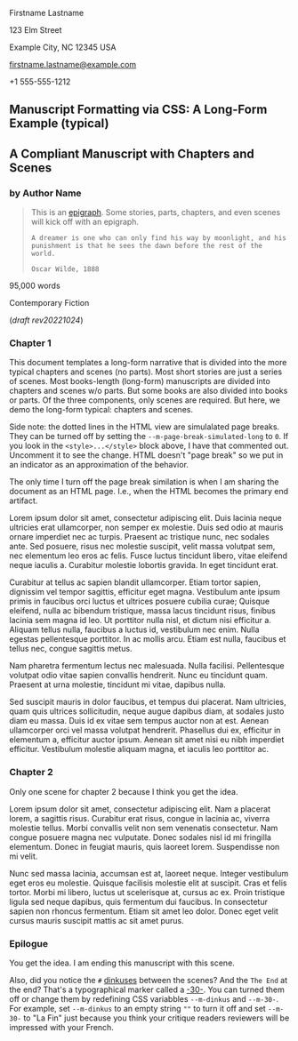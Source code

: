 <!--
Long-form prose example with chapters and scenes.

Copyright (c) Todd Warner
This work is licensed under Attribution 4.0 International. To view a copy of
this license, visit <http://creativecommons.org/licenses/by/4.0/>.
-->

<style>
    /*
    @import url("https://toddwarner.io/pub/css/manuscript-css/manuscript-beta.css");
    @import url("/full/path/to/the/repository/for/manuscript-css/manuscript-beta.css");
    */
    @import url("../../manuscript-beta.css");

    /* Examples of overloading some CSS variables. Uncomment the font-weight
       variable to flip the title to bold. Uncomment the other to turn off the
       dotted like page-break simulator when presenting the document on the
       web. */
    :root {
        /*
        --m-font-weight-title: bold;
        --m-page-break-simulated-long: 0;
        */
        --m-pagination-header: "Lastname / Long-form Prose / " counter(page);
    }
</style>

<div id="vpage">
<article id="manuscript" class="long narrative">




<!-- --------------------------- TITLE PAGE ------------------------------- -->




<div class="m-page-header">
<div class="m-contact">

Firstname Lastname

123 Elm Street

Example City, NC 12345 USA

firstname.lastname@example.com

+1 555-555-1212


</div></div> <!-- /.m-contact, /.m-page-header -->




<div class="m-title-header">


# Manuscript Formatting via CSS: A Long-Form Example (typical)

## A Compliant Manuscript with Chapters and Scenes

### by Author Name

> This is an [epigraph](https://en.wikipedia.org/wiki/Epigraph_(literature)).
> Some stories, parts, chapters, and even scenes will kick off with an epigraph.
>
> <div class="x-poem">
>
> ```
> A dreamer is one who can only find his way by moonlight, and his
> punishment is that he sees the dawn before the rest of the world.
>                                                              Oscar Wilde, 1888
> ```
>
> </div>


<div class="m-facts">


95,000 words

Contemporary Fiction

(_draft rev20221024_)


</div> <!-- /.m-facts -->
</div> <!-- (/title strings), /.m-facts, /.m-title-header -->




[comment]: / "---------------------- CHAPTER & SCENES ------------------------"




<section class="m-chapter">
<div class="m-title-header">


# Chapter 1


</div>




<section class="m-scene">

This document templates a long-form narrative that is divided into the more
typical chapters and scenes (no parts). Most short stories are just a series of
scenes. Most books-length (long-form) manuscripts are divided into chapters and
scenes w/o parts. But some books are also divided into books or parts. Of the
three components, only scenes are required. But here, we demo the long-form
typical: chapters and scenes.

Side note: the dotted lines in the HTML view are simulalated page breaks. They
can be turned off by setting the `--m-page-break-simulated-long` to `0`. If you
look in the `<style>...</style>` block above, I have that commented out.
Uncomment it to see the change. HTML doesn't "page break" so we put in an
indicator as an approximation of the behavior.

The only time I turn off the page break similation is when I am sharing the 
document as an HTML page. I.e., when the HTML becomes the primary end artifact.

</section> <!-- end scene -->
<section class="m-scene">

Lorem ipsum dolor sit amet, consectetur adipiscing elit. Duis lacinia neque
ultricies erat ullamcorper, non semper ex molestie. Duis sed odio at mauris
ornare imperdiet nec ac turpis. Praesent ac tristique nunc, nec sodales ante.
Sed posuere, risus nec molestie suscipit, velit massa volutpat sem, nec
elementum leo eros ac felis. Fusce luctus tincidunt libero, vitae eleifend
neque iaculis a. Curabitur molestie lobortis gravida. In eget tincidunt erat.

Curabitur at tellus ac sapien blandit ullamcorper. Etiam tortor sapien,
dignissim vel tempor sagittis, efficitur eget magna. Vestibulum ante ipsum
primis in faucibus orci luctus et ultrices posuere cubilia curae; Quisque
eleifend, nulla ac bibendum tristique, massa lacus tincidunt risus, finibus
lacinia sem magna id leo. Ut porttitor nulla nisl, et dictum nisi efficitur a.
Aliquam tellus nulla, faucibus a luctus id, vestibulum nec enim. Nulla egestas
pellentesque porttitor. In ac mollis arcu. Etiam est nulla, faucibus et tellus
nec, congue sagittis metus.

</section> <!-- end scene -->
<section class="m-scene">

Nam pharetra fermentum lectus nec malesuada. Nulla facilisi. Pellentesque
volutpat odio vitae sapien convallis hendrerit. Nunc eu tincidunt quam. Praesent
at urna molestie, tincidunt mi vitae, dapibus nulla.

Sed suscipit mauris in dolor faucibus, et tempus dui placerat. Nam ultricies,
quam quis ultrices sollicitudin, neque augue dapibus diam, at sodales justo
diam eu massa. Duis id ex vitae sem tempus auctor non at est. Aenean
ullamcorper orci vel massa volutpat hendrerit. Phasellus dui ex, efficitur in
elementum a, efficitur auctor ipsum. Aenean sit amet nisi eu nibh imperdiet
efficitur. Vestibulum molestie aliquam magna, et iaculis leo porttitor ac.

</section> <!-- end scene -->
</section> <!-- end chapter -->




[comment]: / "---------------------- CHAPTER & SCENES ------------------------"




<section class="m-chapter">
<div class="m-title-header">


# Chapter 2


</div>




<section class="m-scene">

Only one scene for chapter 2 because I think you get the idea.

Lorem ipsum dolor sit amet, consectetur adipiscing elit. Nam a placerat lorem,
a sagittis risus. Curabitur erat risus, congue in lacinia ac, viverra molestie
tellus. Morbi convallis velit non sem venenatis consectetur. Nam congue posuere
magna nec vulputate. Donec sodales nisl id mi fringilla elementum. Donec in
feugiat mauris, quis laoreet lorem. Suspendisse non mi velit.

Nunc sed massa lacinia, accumsan est at, laoreet neque. Integer vestibulum eget
eros eu molestie. Quisque facilisis molestie elit at suscipit. Cras et felis
tortor. Morbi mi libero, luctus ut scelerisque at, cursus ac ex. Proin
tristique ligula sed neque dapibus, quis fermentum dui faucibus. In consectetur
sapien non rhoncus fermentum. Etiam sit amet leo dolor. Donec eget velit cursus
mauris suscipit mattis ac sit amet purus.


</section> <!-- end scene -->
</section> <!-- end chapter -->




[comment]: / "---------------------- CHAPTER & SCENES ------------------------"




<section class="m-chapter">
<div class="m-title-header">


# Epilogue


</div>




<section class="m-scene">

You get the idea. I am ending this manuscript with this scene.

Also, did you notice the `#` [dinkuses](https://en.wikipedia.org/wiki/Dinkus)
between the scenes? And the `The End` at the end? That's a typographical marker
called a [-30-](https://en.wikipedia.org/wiki/-30-). You can turned them off or
change them by redefining CSS variabbles `--m-dinkus` and `--m-30-`. For
example, set `--m-dinkus` to an empty string `""` to turn it off and set
`--m-30-` to "La Fin" just because you think your critique readers reviewers
will be impressed with your French.


</section> <!-- end scene -->
</section> <!-- end chapter -->


</article></div> <!-- ----------------------------- end of manuscript ---- -->

